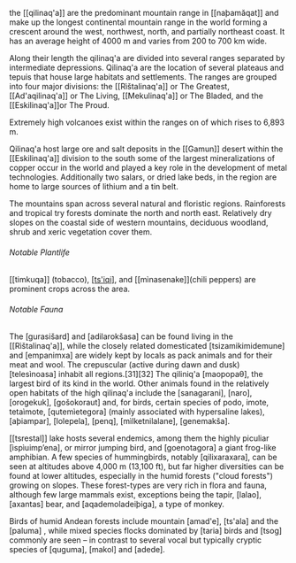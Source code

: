 the [[qilinaq'a]] are the predominant mountain range in [[naþamăqat]] and make up the longest continental mountain range in the world forming a crescent around the west, northwest, north, and partially northeast coast. It has an average height of 4000 m and varies from 200 to 700 km wide. 

Along their length the qilinaq'a are divided into several ranges separated by intermediate depressions. Qilinaq'a are the location of several plateaus and tepuis that house large habitats and settlements. The ranges are grouped into four major divisions: the [[Rìštalinaq'a]] or The Greatest, [[Ad'aqilinaq'a]] or The Living, [[Mekulinaq'a]] or The Bladed, and the [[Eskilinaq'a]]or The Proud.

Extremely high volcanoes exist within the ranges on of which rises to 6,893 m. 

Qilinaq'a host large ore and salt deposits in the [[Gamun]] desert within the [[Eskilinaq'a]] division to the south some of the largest mineralizations of copper occur in the world and played a key role in the development of metal technologies. Additionally two salars, or dried lake beds, in the region are home to large sources of lithium and a tin belt. 

The mountains span across several natural and floristic regions. Rainforests and tropical try forests dominate the north and north east. Relatively dry slopes on the coastal side of western mountains, deciduous woodland, shrub and xeric vegetation cover them. 

###### Notable Plantlife
[[timkuqa]] (tobacco), [[ts'iqi]](potato), and [[mìnasenake]](chili peppers) are prominent crops across the area. 

###### Notable Fauna
The [gurasišard] and [adilarokšasa] can be found living in the [[Rìštalinaq'a]], while the closely related domesticated [tsizamikimidemune] and [empanimxa] are widely kept by locals as pack animals and for their meat and wool. The crepuscular (active during dawn and dusk) [telesìnoasa] inhabit all regions.[31][32] The qiliniq'a [maopopaθ], the largest bird of its kind in the world. Other animals found in the relatively open habitats of the high qilinaq'a include the [sanagarani], [naro], [orogekuk], [gošokoraut] and, for birds, certain species of podo, imote, tetaìmote, [qutemìetegora] (mainly associated with hypersaline lakes), [aþiampar], [lolepela], [penq], [mìlketnilalane], [genemakša].

[[tsrestal]] lake hosts several endemics, among them the highly piculiar [ìspìuimp’ena], or mirror jumping bird, and [goenotagora] a giant frog-like amphibian. A few species of hummingbirds, notably [qilixaraxara], can be seen at altitudes above 4,000 m (13,100 ft), but far higher diversities can be found at lower altitudes, especially in the humid forests ("cloud forests") growing on slopes. These forest-types are very rich in flora and fauna, although few large mammals exist, exceptions being the tapir, [lalao], [axantas] bear, and [aqademoladeiþiga], a type of monkey.

Birds of humid Andean forests include mountain [amad'e], [ts'ala] and the [paluma] , while mixed species flocks dominated by [taria] birds and [tsog] commonly are seen – in contrast to several vocal but typically cryptic species of [quguma], [makol] and [adede].